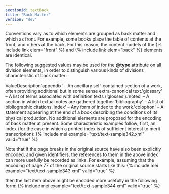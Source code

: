 ```yaml
---
sectionid: textBack
title: "Back Matter"
version: "dev"
---
```


Conventions vary as to which elements are grouped as back matter and which as front. For example, some books place the table of contents at the front, and others at the back. For this reason, the content models of the {% include link elem="front" %} and {% include link elem="back" %} elements are identical.

The following suggested values may be used for the **@type** attribute on all division elements, in order to distinguish various kinds of divisions characteristic of back matter:

ValueDescription'appendix' – An ancillary self-contained section of a work, often providing additional but in some
        sense extra-canonical text.'glossary' – A list of terms associated with definition texts (‘glosses’).'notes' – A section in which textual notes are gathered together.'bibliography' – A list of bibliographic citations.'index' – Any form of index to the work.'colophon' – A statement appearing at the end of a book describing the conditions of its physical
        production.
No additional elements are proposed for the encoding of back matter at present. Some characteristic examples follow; first, an index (for the case in which a printed index is of sufficient interest to merit transcription):
{% include mei example="text/text-sample342.xml" valid="true" %}
    
Note that if the page breaks in the original source have also been explicitly encoded, and given identifiers, the references to them in the above index can more usefully be recorded as links. For example, assuming that the encoding of page 77 of the original source starts like this:
{% include mei example="text/text-sample343.xml" valid="true" %}
    
then the last item above might be encoded more usefully in the following form:
{% include mei example="text/text-sample344.xml" valid="true" %}
    